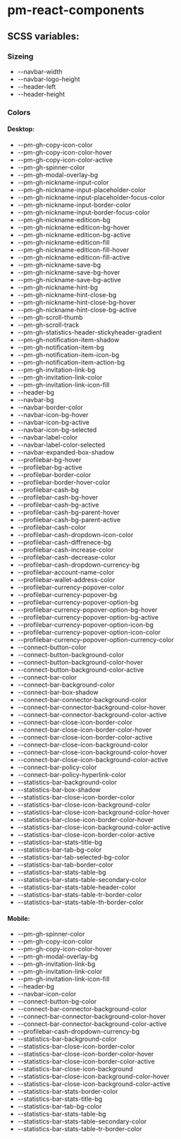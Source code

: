 # pm-react-components

## SCSS variables:

### Sizeing

- --navbar-width
- --navbar-logo-height
- --header-left
- --header-height

### Colors

#### Desktop:

- --pm-gh-copy-icon-color
- --pm-gh-copy-icon-color-hover
- --pm-gh-copy-icon-color-active
- --pm-gh-spinner-color
- --pm-gh-modal-overlay-bg
- --pm-gh-nickname-input-color
- --pm-gh-nickname-input-placeholder-color
- --pm-gh-nickname-input-placeholder-focus-color
- --pm-gh-nickname-input-border-color
- --pm-gh-nickname-input-border-focus-color
- --pm-gh-nickname-editicon-bg
- --pm-gh-nickname-editicon-bg-hover
- --pm-gh-nickname-editicon-bg-active
- --pm-gh-nickname-editicon-fill
- --pm-gh-nickname-editicon-fill-hover
- --pm-gh-nickname-editicon-fill-active
- --pm-gh-nickname-save-bg
- --pm-gh-nickname-save-bg-hover
- --pm-gh-nickname-save-bg-active
- --pm-gh-nickname-hint-bg
- --pm-gh-nickname-hint-close-bg
- --pm-gh-nickname-hint-close-bg-hover
- --pm-gh-nickname-hint-close-bg-active
- --pm-gh-scroll-thumb
- --pm-gh-scroll-track
- --pm-gh-statistics-header-stickyheader-gradient
- --pm-gh-notification-item-shadow
- --pm-gh-notification-item-bg
- --pm-gh-notification-item-icon-bg
- --pm-gh-notification-item-action-bg
- --pm-gh-invitation-link-bg
- --pm-gh-invitation-link-color
- --pm-gh-invitation-link-icon-fill
- --header-bg
- --navbar-bg
- --navbar-border-color
- --navbar-icon-bg-hover
- --navbar-icon-bg-active
- --navbar-icon-bg-selected
- --navbar-label-color
- --navbar-label-color-selected
- --navbar-expanded-box-shadow
- --profilebar-bg-hover
- --profilebar-bg-active
- --profilebar-border-color
- --profilebar-border-hover-color
- --profilebar-cash-bg
- --profilebar-cash-bg-hover
- --profilebar-cash-bg-active
- --profilebar-cash-bg-parent-hover
- --profilebar-cash-bg-parent-active
- --profilebar-cash-color
- --profilebar-cash-dropdown-icon-color
- --profilebar-cash-diffrenece-bg
- --profilebar-cash-increase-color
- --profilebar-cash-decrease-color
- --profilebar-cash-dropdown-currency-bg
- --profilebar-account-name-color
- --profilebar-wallet-address-color
- --profilebar-currency-popover-color
- --profilebar-currency-popover-bg
- --profilebar-currency-popover-option-bg
- --profilebar-currency-popover-option-bg-hover
- --profilebar-currency-popover-option-bg-active
- --profilebar-currency-popover-option-icon-bg
- --profilebar-currency-popover-option-icon-color
- --profilebar-currency-popover-option-currency-color
- --connect-button-color
- --connect-button-background-color
- --connect-button-background-color-hover
- --connect-button-background-color-active
- --connect-bar-color
- --connect-bar-background-color
- --connect-bar-box-shadow
- --connect-bar-connector-background-color
- --connect-bar-connector-background-color-hover
- --connect-bar-connector-background-color-active
- --connect-bar-close-icon-border-color
- --connect-bar-close-icon-border-color-hover
- --connect-bar-close-icon-border-color-active
- --connect-bar-close-icon-background-color
- --connect-bar-close-icon-background-color-hover
- --connect-bar-close-icon-background-color-active
- --connect-bar-policy-color
- --connect-bar-policy-hyperlink-color
- --statistics-bar-background-color
- --statistics-bar-box-shadow
- --statistics-bar-close-icon-border-color
- --statistics-bar-close-icon-background-color
- --statistics-bar-close-icon-background-color-hover
- --statistics-bar-close-icon-border-color-hover
- --statistics-bar-close-icon-background-color-active
- --statistics-bar-close-icon-border-color-active
- --statistics-bar-stats-title-bg
- --statistics-bar-tab-bg-color
- --statistics-bar-tab-selected-bg-color
- --statistics-bar-tab-border-color
- --statistics-bar-stats-table-bg
- --statistics-bar-stats-table-secondary-color
- --statistics-bar-stats-table-header-color
- --statistics-bar-stats-table-tr-border-color
- --statistics-bar-stats-table-th-border-color

#### Mobile:

- --pm-gh-spinner-color
- --pm-gh-copy-icon-color
- --pm-gh-copy-icon-color-hover
- --pm-gh-modal-overlay-bg
- --pm-gh-invitation-link-bg
- --pm-gh-invitation-link-color
- --pm-gh-invitation-link-icon-fill
- --header-bg
- --navbar-icon-color
- --connect-button-bg-color
- --connect-bar-connector-background-color
- --connect-bar-connector-background-color-hover
- --connect-bar-connector-background-color-active
- --profilebar-cash-dropdown-currency-bg
- --statistics-bar-background-color
- --statistics-bar-close-icon-border-color
- --statistics-bar-close-icon-border-color-hover
- --statistics-bar-close-icon-border-color-active
- --statistics-bar-close-icon-background
- --statistics-bar-close-icon-background-color-hover
- --statistics-bar-close-icon-background-color-active
- --statistics-bar-stats-border-color
- --statistics-bar-stats-title-bg
- --statistics-bar-tab-bg-color
- --statistics-bar-stats-table-bg
- --statistics-bar-stats-table-secondary-color
- --statistics-bar-stats-table-tr-border-color